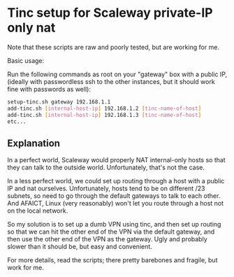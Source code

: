 Tinc setup for Scaleway private-IP only nat
===========================================

Note that these scripts are raw and poorly tested, but are working for me.

Basic usage:

Run the following commands as root on your "gateway" box with a public IP, (ideally with passwordless ssh to the other instances, but it should work fine with passwords as well):

```bash
setup-tinc.sh gateway 192.168.1.1
add-tinc.sh [internal-host-ip] 192.168.1.2 [tinc-name-of-host]
add-tinc.sh [internal-host-ip] 192.168.1.3 [tinc-name-of-host]
etc...
```

Explanation
----------

In a perfect world, Scaleway would properly NAT internal-only hosts so that they can talk to the outside world.  Unfortunately, that's not the case.

In a less perfect world, we could set up routing through a host with a public IP and nat ourselves.  Unfortunately, hosts tend to be on different /23 subnets, so need to go through the default gateways to talk to each other.  And AFAICT, Linux (very reasonably) won't let you route through a host not on the local network.

So my solution is to set up a dumb VPN using tinc, and then set up routing so that we can hit the other end of the VPN via the default gateway, and then use the other end of the VPN as the gateway.  Ugly and probably slower than it should be, but easy and convenient.

For more details, read the scripts; there pretty barebones and fragile, but work for me.

